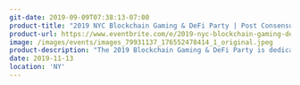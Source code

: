 ```yaml
---
git-date: 2019-09-09T07:38:13-07:00
product-title: "2019 NYC Blockchain Gaming & DeFi Party | Post Consensus Invest"
product-url: https://www.eventbrite.com/e/2019-nyc-blockchain-gaming-defi-party-post-consensus-invest-tickets-80805245665
image: /images/events/images_79931137_176552478414_1_original.jpeg
product-description: "The 2019 Blockchain Gaming & DeFi Party is dedicated on the topic related to the future of gaming and DeFi during the Consensus Invest, which is the largest digital asset investor outlook Conference and Exhibition held on November 13th in Manhattan, New York. During past Consensus Invest, it attracted more than thousands of industry experts from China, the United States, Europe, and the rest of the world."  
date: 2019-11-13
location: 'NY'
---
```

